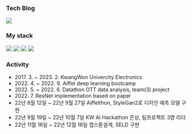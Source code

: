 <div>
<h3>Tech Blog</h3>
<a href="https://velog.io/@jujemu"><img src="https://img.shields.io/badge/velog-20C997?style=for-the-badge&logo=Velog&logoColor=white"></a>

<p>
  <h3>My stack</h3>
  <img src="https://img.shields.io/badge/python3-3776AB?style=for-the-badge&logo=Python&logoColor=white">  
  <img src="https://img.shields.io/badge/pytorch-EE4C2C?style=for-the-badge&logo=Pytorch&logoColor=white">
  <img src="https://img.shields.io/badge/tensorflow-FF6F00?style=for-the-badge&logo=Tensorflow&logoColor=white">
  <img src="https://img.shields.io/badge/git-F05032?style=for-the-badge&logo=Git&logoColor=white">
</p>

<h3>Activity</h3>
<ul>
  <li>2017. 3. ~ 2023. 2. KwangWon Univercity Electronics</li>
  <li>2022. 4. ~ 2022. 9. Aiffel deep learning bootcamp</li>
  <li>2022. 5. ~ 2022. 6. Datathon OTT data analysis, team(3) project </li>
  <li>2022. 7. ResNet implementation based on paper</li>
  <li>22년 8월 12일 ~ 22년 9월 27일 Aiffelthon, StyleGan2로 디자인 예측 모델 구현</li>
  <li>22년 9월 19일 ~ 22년 10월 7일 KW AI Hackathon 은상, 팀프로젝트 3명 리더</li>
  <li>22년 11월 16일 ~ 22년 12월 16일 캡스톤설계, SELD 구현 </li>
